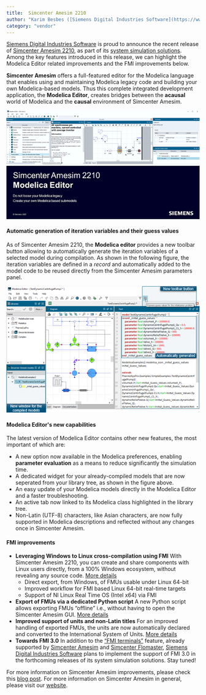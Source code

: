 ```yaml
---
title:  Simcenter Amesim 2210
author: "Karim Besbes ([Siemens Digital Industries Software](https://www.sw.siemens.com/)"
category: "vendor"
---
```


[Siemens Digital Industries Software](https://www.sw.siemens.com/ ) is proud to announce the recent release of [Simcenter Amesim 2210](https://www.plm.automation.siemens.com/global/en/products/simcenter/simcenter-amesim.html ), as part of its [system simulation solutions](https://www.youtube.com/watch?v=PNvEug8pcDM ). Among the key features introduced in this release, we can highlight the Modelica Editor related improvements and the FMI improvements below.

**Simcenter Amesim** offers a full-featured editor for the Modelica language that enables using and maintaining  Modelica legacy code and building your own Modelica-based models. Thus this complete integrated development application, the **Modelica Editor**, creates bridges between the **acausal** world of Modelica and the **causal** environment of Simcenter Amesim. 

![](ModelicaEditorBanner.png)

#### Automatic generation of iteration variables and their guess values

As of Simcenter Amesim 2210, the **Modelica editor** provides a new toolbar button allowing to automatically generate the iteration variables of a selected model during compilation. As shown in the following figure, the iteration variables are defined in a <i> record </i> and automatically added to the model code to be reused directly from the Simcenter Amesim parameters panel.

![](Editor2210.png)

#### Modelica Editor's new capabilities

The latest version of Modelica Editor contains other new features, the most important of which are:
* A new option now available in the Modelica preferences, enabling **parameter evaluation** as a means to reduce significantly the simulation time.
* A dedicated widget for your already-compiled models that are now seperated from your library tree, as shown in the figure above. 
* An easy update of your Modelica models directly in the Modelica Editor and a faster troubleshooting.
* An active tab now linked to its Modelica class highlighted in the library tree.
* Non-Latin (UTF-8) characters, like Asian characters, are now fully supported in Modelica descriptions and reflected without any changes once in Simcenter Amesim.


#### FMI improvements

- **Leveraging Windows to Linux cross-compilation using FMI** With Simcenter Amesim 2210, you can create and share components with Linux users directly, from a 100% Windows ecosystem, without revealing any source code. [More details](amesim_details.html)
  - Direct export, from Windows, of FMUs usable under Linux 64-bit
  - Improved workflow for FMI based Linux 64-bit real-time targets
  - Support of NI Linux Real Time OS (Intel x64) via FMI
- **Export of FMUs via a dedicated Python script** A new Python script allows exporting FMUs “offline” i.e., without having to open the Simcenter Amesim GUI. [More details](amesim_details.html)
- **Improved support of units and non-Latin titles** For an improved handling of exported FMUs, the units are now automatically declared and converted to the International System of Units. [More details](amesim_details.html)
- **Towards FMI 3.0**
In addition to the [“FMI terminals”](https://newsletter.modelica.org/2021-03/index#fmi-physical-terminals-between-simcenter-amesim-and-simcenter-flomaster ) feature, already supported by [Simcenter Amesim](https://www.plm.automation.siemens.com/global/fr/products/simcenter/simcenter-amesim.html ) and [Simcenter Flomaster](https://www.plm.automation.siemens.com/global/en/products/simcenter/flomaster.html ), [Siemens Digital Industries Software](https://www.sw.siemens.com/ ) plans to implement the support of FMI 3.0 in the forthcoming releases of its system simulation solutions. Stay tuned!

For more information on Simcenter Amesim improvements, please check this [blog post](https://blogs.sw.siemens.com/simcenter/whats-new-in-simcenter-system-simulation-2210/ ). For more information on Simcenter Amesim in general, please visit our [website](https://www.plm.automation.siemens.com/global/fr/products/simcenter/simcenter-amesim.html).
